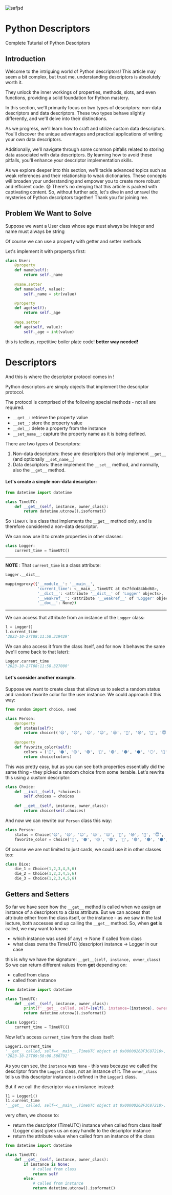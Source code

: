 
![safjsd](https://github.com/Cmatrix1/Python-Descriptors/assets/74909796/de5bce1d-802e-4942-98bf-faf121896c4d)

# Python Descriptors
Complete Tuturial of Python Descriptors

## Introduction

Welcome to the intriguing world of Python descriptors! This article may seem a bit complex, but trust me, understanding descriptors is absolutely worth it.

They unlock the inner workings of properties, methods, slots, and even functions, providing a solid foundation for Python mastery. 

In this section, we'll primarily focus on two types of descriptors: non-data descriptors and data descriptors. These two types behave slightly differently, and we'll delve into their distinctions. 

As we progress, we'll learn how to craft and utilize custom data descriptors. You'll discover the unique advantages and practical applications of writing your own data descriptors. 

Additionally, we'll navigate through some common pitfalls related to storing data associated with data descriptors. By learning how to avoid these pitfalls, you'll enhance your descriptor implementation skills. 

As we explore deeper into this section, we'll tackle advanced topics such as weak references and their relationship to weak dictionaries. These concepts will broaden your understanding and empower you to create more robust and efficient code. 😄 There's no denying that this article is packed with captivating content. So, without further ado, let's dive in and unravel the mysteries of Python descriptors together! Thank you for joining me.


## Problem We Want to Solve
Suppose we want a User class whose age must always be integer and name must always be string

Of course we can use a property with getter and setter methods

Let's implement it with propertys first:
```python
class User:
    @property
    def name(self):
        return self._name
    
    @name.setter
    def name(self, value):
        self._name = str(value)

    @property
    def age(self):
        return self._age
    
    @age.setter
    def age(self, value):
        self._age = int(value)
```
this is tedious, repetitive boiler plate code! **better way needed!**

# Descriptors

And this is where the descriptor protocol comes in !

Python descriptors are simply objects that implement the descriptor protocol.

The protocol is comprised of the following special methods - not all are required.

- `__get__`: retrieve the property value
- `__set__`: store the property value
- `__del__`: delete a property from the instance
- `__set_name__`:  capture the property name as it is being defined.

There are two types of Descriptors:

1. Non-data descriptors: these are descriptors that only implement `__get__` (and optionally `__set_name__`)
2. Data descriptors: these implement the `__set__` method, and normally, also the `__get__` method.

#### Let's create a simple non-data descriptor:
```python
from datetime import datetime

class TimeUTC:
    def __get__(self, instance, owner_class):
        return datetime.utcnow().isoformat()
```

So `TimeUTC` is a class that implements the `__get__` method only, and is therefore considered a non-data descriptor.

We can now use it to create properties in other classes:
```python
class Logger:
    current_time = TimeUTC()
```
---
**NOTE** :
That `current_time` is a class attribute:
```python
Logger.__dict__
```
```bash
mappingproxy({'__module__': '__main__',
              'current_time': <__main__.TimeUTC at 0x7fdcd84bbd68>,
              '__dict__': <attribute '__dict__' of 'Logger' objects>,
              '__weakref__': <attribute '__weakref__' of 'Logger' objects>,
              '__doc__': None})
```
---


We can access that attribute from an instance of the `Logger` class:
```python
l = Logger()
l.current_time
'2023-10-27T08:11:58.319429'
```

We can also access it from the class itself, and for now it behaves the same (we'll come back to that later):
```python
Logger.current_time
'2023-10-27T08:11:58.327000'
```


#### Let's consider another example.
Suppose we want to create class that allows us to select a random status and random favorite color for the user instance.
We could approach it this way:
```python
from random import choice, seed

class Person:
    @property
    def status(self):
        return choice(('😃', '😄', '😊', '😉', '😍', '🤩', '😎', '🥳', '😇', '🙌'))
        
    @property
    def favorite_color(self):
        colors = ('🔴', '🟠', '🟡', '🟢', '🔵', '🟣', '🟤', '⚫', '⚪', '🌈')
        return choice(colors)

```

This was pretty easy, but as you can see both properties essentially did the same thing - they picked a random choice from some iterable.
Let's rewrite this using a custom descriptor:

```python
class Choice:
    def __init__(self, *choices):
        self.choices = choices
        
    def __get__(self, instance, owner_class):
        return choice(self.choices)

```
And now we can rewrite our `Person` class this way:

```python
class Person:
    status = Choice('😃', '😄', '😊', '😉', '😍', '🤩', '😎', '🥳', '😇', '🙌')
    favorite_color = Choice('🔴', '🟠', '🟡', '🟢', '🔵', '🟣', '🟤', '⚫', '⚪', '🌈')
```

Of course we are not limited to just cards, we could use it in other classes too:
```python
class Dice:
    die_1 = Choice(1,2,3,4,5,6)
    die_2 = Choice(1,2,3,4,5,6)
    die_3 = Choice(1,2,3,4,5,6)
```

## Getters and Setters

So far we have seen how the `__get__` method is called when we assign an instance of a descriptors to a class attribute.
But we can access that attribute either from the class itself, or the instance - as we saw in the last lecture, both accesses end up calling the `__get__` method.
So, when __get__ is called, we may want to know:
-  which instance was used (if any) ->  None if called from class
-  what class owns the TimeUTC (descriptor) instance -> Logger in our case

this is why we have the signature: `__get__(self, instance, owner_class)`
So we can return different values from __get__ depending on:
- called from class
- called from instance

```python
from datetime import datetime

class TimeUTC:
    def __get__(self, instance, owner_class):
        print(f'__get__ called, self={self}, instance={instance}, owner_class={owner_class}')
        return datetime.utcnow().isoformat()

class Logger1:
    current_time = TimeUTC()
```
Now let's access `current_time` from the class itself:
```python
Logger1.current_time
'__get__ called, self=<__main__.TimeUTC object at 0x0000026BF3C87210>, instance=None, owner_class=<class '__main__.Logger1'>'
'2023-10-27T09:58:00.586792'
```
As you can see, the `instance` was `None` - this was because we called the descriptor from the `Logger1` class, not an instance of it. The `owner_class` tells us this descriptor instance is defined in the `Logger1` class.

But if we call the descriptor via an instance instead:
```python
l1 = Logger1()
l1.current_time
'__get__ called, self=<__main__.TimeUTC object at 0x0000026BF3C87210>, instance=<__main__.Logger1 object at 0x0000026BF41DEC50>, owner_class=<class '__main__.Logger1'>'
```


very often, we choose to:
- return the descriptor (TimeUTC) instance when called from class itself (Logger class) gives us an easy handle to the descriptor instance
- return the attribute value when called from an instance of the class

```python
from datetime import datetime

class TimeUTC:
    def __get__(self, instance, owner_class):
        if instance is None:
            # called from class
            return self
        else:
            # called from instance
            return datetime.utcnow().isoformat()
```
